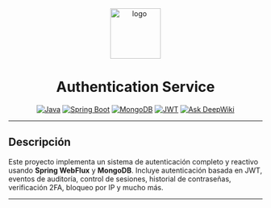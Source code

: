 <div align="center">

<img src="https://img.icons8.com/clouds/200/lock.png" alt="logo" width="100" />

# Authentication Service

[![Java](https://img.shields.io/badge/Java-17-blue?style=for-the-badge&logo=java)](https://www.oracle.com/java/)
[![Spring Boot](https://img.shields.io/badge/Spring_Boot-3.5-green?style=for-the-badge&logo=spring-boot)](https://spring.io/projects/spring-boot)
[![MongoDB](https://img.shields.io/badge/MongoDB-Reactive-green?style=for-the-badge&logo=mongodb)](https://www.mongodb.com/)
[![JWT](https://img.shields.io/badge/JWT-Security-orange?style=for-the-badge&logo=jsonwebtokens)](https://jwt.io/)
[![Ask DeepWiki](https://deepwiki.com/badge.svg)](https://deepwiki.com/elAsksito/Auth-Service-Reactive)

</div>

---

## Descripción

Este proyecto implementa un sistema de autenticación completo y reactivo usando **Spring WebFlux** y **MongoDB**. Incluye autenticación basada en JWT, eventos de auditoría, control de sesiones, historial de contraseñas, verificación 2FA, bloqueo por IP y mucho más.

---
